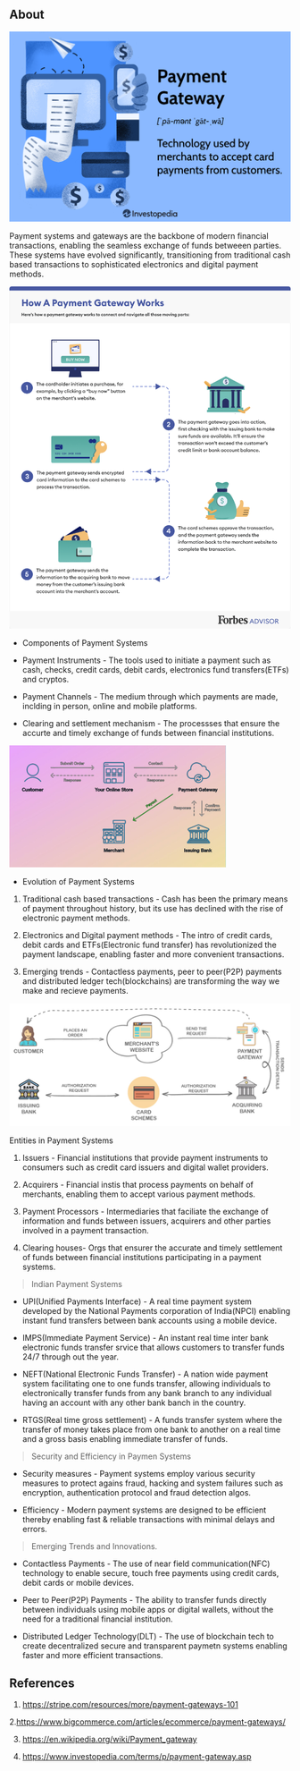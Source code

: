 ## About

![Image](1.png)

Payment systems and gateways are the backbone of modern financial transactions, enabling the seamless exchange of funds betweeen parties. These systems have evolved significantly, transitioning from traditional cash based transactions to sophisticated electronics and digital payment methods.

![Image](2.webp)

- Components of Payment Systems

- Payment Instruments - The tools used to initiate a payment such as cash, checks, credit cards, debit cards, electronics fund transfers(ETFs) and cryptos.

- Payment Channels - The medium through which payments are made, inclding in person, online and mobile platforms.

- Clearing and settlement mechanism - The processses that ensure the accurte and timely exchange of funds between financial institutions.

![Image](3.jpg)

- Evolution of Payment Systems

1. Traditional cash based transactions - Cash has been the primary means of payment throughout history, but its use has declined with the rise of electronic payment methods.

2. Electronics and Digital payment methods - The intro of credit cards, debit cards and ETFs(Electronic fund transfer) has revolutionized the payment landscape, enabling faster and more convenient transactions.

3. Emerging trends - Contactless payments, peer to peer(P2P) payments and distributed ledger tech(blockchains) are transforming the way we make and recieve payments.

![Image](4.jpg)

Entities in Payment Systems

1. Issuers - Financial institutions that provide payment instruments to consumers such as credit card issuers and digital wallet providers.

2. Acquirers - Financial instis that process payments on behalf of merchants, enabling them to accept various payment methods.

3. Payment Processors - Intermediaries that faciliate the exchange of information and funds between issuers, acquirers and other parties involved in a payment transaction.

4. Clearing houses- Orgs that ensurer the accurate and timely settlement of funds between financial institutions participating in a payment systems.

> Indian Payment Systems

- UPI(Unified Payments Interface) - A real time payment system developed by the National Payments corporation of India(NPCI) enabling instant fund transfers between bank accounts using a mobile device.

- IMPS(Immediate Payment Service) - An instant real time inter bank electronic funds transfer srvice that allows customers to transfer funds 24/7 through out the year.

- NEFT(National Electronic Funds Transfer) - A nation wide payment system facilitating one to one funds transfer, allowing individuals to electronically transfer funds from any bank branch to any individual having an account with any other bank banch in the country.

- RTGS(Real time gross settlement) - A funds transfer system where the transfer of money takes place from one bank to another on a real time and a gross basis enabling immediate transfer of funds.

> Security and Efficiency in Paymen Systems

- Security measures - Payment systems employ various security measures to protect agains fraud, hacking and system failures such as encryption, authentication protocol and fraud detection algos.

- Efficiency - Modern payment systems are designed to be efficient thereby enabling fast & reliable transactions with minimal delays and errors.

> Emerging Trends and Innovations.

- Contactless Payments - The use of near field communication(NFC) technology to enable secure, touch free payments using credit cards, debit cards or mobile devices.

- Peer to Peer(P2P) Payments - The ability to transfer funds directly between individuals using mobile apps or digital wallets, without the  need for a traditional financial institution.

- Distributed Ledger Technology(DLT) - The use of blockchain tech to create decentralized secure and transparent paymetn systems enabling faster and more efficient transactions.

## References

1. https://stripe.com/resources/more/payment-gateways-101

2.https://www.bigcommerce.com/articles/ecommerce/payment-gateways/

3. https://en.wikipedia.org/wiki/Payment_gateway

4. https://www.investopedia.com/terms/p/payment-gateway.asp